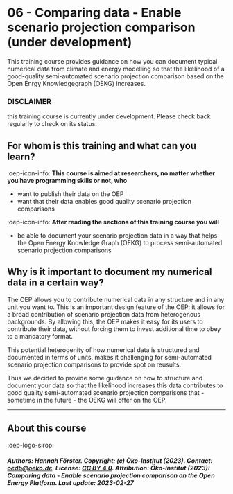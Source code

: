 # 06 - Comparing data - Enable scenario projection comparison (under development)
This training course provides guidance on how you can document typical numerical data from climate and energy modelling so
that the likelihood of a good-quality semi-automated scenario projection comparison based on the Open Enrgy Knowledgegraph (OEKG) increases.

### DISCLAIMER
this training course is currently under development. Please check back regularly to check on its status. 

## For whom is this training and what can you learn?

:oep-icon-info: **This course is aimed at researchers, no matter whether you have programming skills or not, who**

- want to publish their data on the OEP
- want that their data enables good quality scenario projection comparisons

:oep-icon-info: **After reading the sections of this training course you will**

- be able to document your scenario projection data in a way that helps the Open Energy Knowledge Graph (OEKG) to process semi-automated scenario projection comparisons

## Why is it important to document my numerical data in a certain way?
The OEP allows you to contribute numerical data in any structure and in any unit you want to. This is an important design feature of the OEP: it allows for a broad contribution of scenario projection data from heterogenous backgrounds. By allowing this, the OEP makes it easy for its users to contribute their data, without forcing them to invest additional time to obey to a mandatory format.

This potential heterogenity of how numerical data is structured and documented in terms of units, makes it challenging for semi-automated scenario projection comparisons to provide spot on reusults.

Thus we decided to provide some guidance on how to structure and document your data so that the likelihood increases this data contributes to good quality semi-automated scenario projection comparisons that - sometime in the future -  the OEKG will offer on the OEP.



---

## About this course

:oep-logo-sirop:

##### Authors: Hannah Förster. Copyright: (c) Öko-Institut (2023). Contact: oedb@oeko.de. License: [CC BY 4.0](https://creativecommons.org/licenses/by/4.0/deed.en). Attribution: Öko-Institut (2023): Comparing data - Enable scenario projection comparison on the Open Energy Platform. Last update: 2023-02-27
